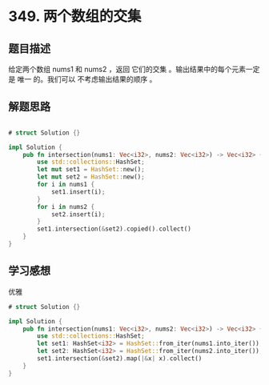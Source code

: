 # 349. 两个数组的交集
## 题目描述
给定两个数组 nums1 和 nums2 ，返回 它们的交集 。输出结果中的每个元素一定是 唯一 的。我们可以 不考虑输出结果的顺序 。
## 解题思路

```rust

# struct Solution {}

impl Solution {
    pub fn intersection(nums1: Vec<i32>, nums2: Vec<i32>) -> Vec<i32> {
        use std::collections::HashSet;
        let mut set1 = HashSet::new();
        let mut set2 = HashSet::new();
        for i in nums1 {
            set1.insert(i);
        }
        for i in nums2 {
            set2.insert(i);
        }
        set1.intersection(&set2).copied().collect()
    }
}

```
## 学习感想

优雅

```rust
# struct Solution {}

impl Solution {
    pub fn intersection(nums1: Vec<i32>, nums2: Vec<i32>) -> Vec<i32> {
        use std::collections::HashSet;
        let set1: HashSet<i32> = HashSet::from_iter(nums1.into_iter());
        let set2: HashSet<i32> = HashSet::from_iter(nums2.into_iter());
        set1.intersection(&set2).map(|&x| x).collect()
    }
}

```